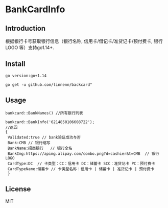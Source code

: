 # BankCardInfo 

Introduction
------------
根据银行卡号获取银行信息（银行名称, 信用卡/借记卡/准贷记卡/预付费卡, 银行LOGO 等）支持go1.14+.


## Install
`go version:go+1.14`

`go get -u github.com/linnenn/backcard"`

## Usage

```
bankcard::BankNames() //所有银行列表

bankcard::BankInfo('6214850106608722');
//返回
{
 Validated:true // bank验证成功与否
 Bank:CMB // 银行缩写
 BankName:招商银行   // 银行全名
 BankImg:https://apimg.alipay.com/combo.png?d=cashier&t=CMB  // 银行LOGO
 CardType:DC  // 卡类型：CC：信用卡 DC：储蓄卡 SCC：准贷记卡 PC：预付费卡
 CardTypeName:储蓄卡 // 卡类型名称：信用卡 | 储蓄卡 | 准贷记卡 | 预付费卡
 }
```

## License

MIT

